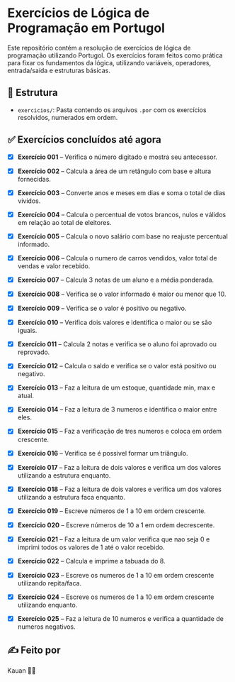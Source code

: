 # Exercícios de Lógica de Programação em Portugol

Este repositório contém a resolução de exercícios de lógica de programação utilizando Portugol. Os exercícios foram feitos como prática para fixar os fundamentos da lógica, utilizando variáveis, operadores, entrada/saída e estruturas básicas.

## 📂 Estrutura

- `exercicios/`: Pasta contendo os arquivos `.por` com os exercícios resolvidos, numerados em ordem.

## ✅ Exercícios concluídos até agora

- [x] **Exercício 001** – Verifica o número digitado e mostra seu antecessor.
- [x] **Exercício 002** – Calcula a área de um retângulo com base e altura fornecidas.
- [x] **Exercício 003** – Converte anos e meses em dias e soma o total de dias vividos.
- [x] **Exercício 004** – Calcula o percentual de votos brancos, nulos e válidos em relação ao total de eleitores.
- [x] **Exercício 005** – Calcula o novo salário com base no reajuste percentual informado.
- [x] **Exercício 006** – Calcula o numero de carros vendidos, valor total de vendas e valor recebido.
- [x] **Exercício 007** – Calcula 3 notas de um aluno e a média ponderada.
- [x] **Exercício 008** – Verifica se o valor informado é maior ou menor que 10.
- [x] **Exercício 009** – Verifica se o valor é positivo ou negativo.
- [x] **Exercício 010** – Verifica dois valores e identifica o maior ou se são iguais.
- [x] **Exercício 011** – Calcula 2 notas e verifica se o aluno foi aprovado ou reprovado.
- [x] **Exercício 012** – Calcula o saldo e verifica se o valor está positivo ou negativo.
- [x] **Exercício 013** – Faz a leitura de um estoque, quantidade min, max e atual.
- [x] **Exercício 014** – Faz a leitura de 3 numeros e identifica o maior entre eles.
- [x] **Exercício 015** – Faz a verificação de tres numeros e coloca em ordem crescente.
- [x] **Exercício 016** – Verifica se é possivel formar um triângulo.
- [x] **Exercício 017** – Faz a leitura de dois valores e verifica um dos valores utilizando a estrutura enquanto.
- [x] **Exercício 018** – Faz a leitura de dois valores e verifica um dos valores utilizando a estrutura faca enquanto. 
- [x] **Exercício 019** – Escreve números de 1 a 10 em ordem crescente.
- [x] **Exercício 020** – Escreve números de 10 a 1 em ordem decrescente.
- [x] **Exercício 021** – Faz a leitura de um valor verifica que nao seja 0 e imprimi todos os valores de 1 até o valor recebido.
- [x] **Exercício 022** – Calcula e imprime a tabuada do 8.
- [x] **Exercício 023** – Escreve os numeros de 1 a 10 em ordem crescente utilizando repita/faca.
- [x] **Exercício 024** – Escreve os numeros de 1 a 10 em ordem crescente utilizando enquanto.
- [x] **Exercício 025** – Faz a leitura de 10 numeros e verifica a quantidade de numeros negativos.















## ✍️ Feito por

Kauan 👨‍💻